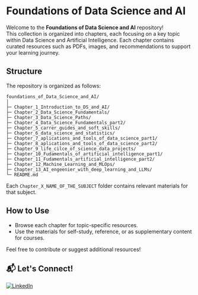# Foundations of Data Science and AI

Welcome to the **Foundations of Data Science and AI** repository!  
This collection is organized into chapters, each focusing on a key topic within Data Science and Artificial Intelligence. Each chapter contains curated resources such as PDFs, images, and recommendations to support your learning journey.

## Structure

The repository is organized as follows:

```
foundations_of_Data_Science_and_AI/
│
├─ Chapter_1_Introduction_to_DS_and_AI/
├─ Chapter_2_Data_Science_Fundamentals/
├─ Chapter_3_Data_Science_Paths/
├─ Chapter_4_Data_Science_Fundamentals_part2/
├─ Chapter_5_carrer_guides_and_soft_skills/
├─ Chapter_6_data_science_and_statistics/
├─ Chapter_7_aplications_and_tools_of_data_science_part1/
├─ Chapter_8_aplications_and_tools_of_data_science_part2/
├─ Chapter_9_life_cilce_of_science_data_projects/
├─ Chapter_10_Fudamentals_of_artificial_intelligence_part1/
├─ Chapter_11_Fudamentals_artificial_intelligence_part2/
├─ Chapter_12_Machine_Learning_and_MLOps/
├─ Chapter_13_AI_engeenier_with_deep_learning_and_LLMs/
└─ README.md
```

Each `Chapter_X_NAME_OF_THE_SUBJECT` folder contains relevant materials for that subject.

## How to Use

- Browse each chapter for topic-specific resources.
- Use the materials for self-study, reference, or as supplementary content for courses.

Feel free to contribute or suggest additional resources!

## 📬 **Let's Connect!**  
[![LinkedIn](https://img.shields.io/badge/LinkedIn-Matheus_Santossi-blue?style=flat&logo=linkedin)](https://linkedin.com/in/matheussantossi) 